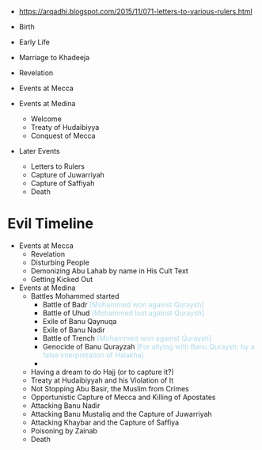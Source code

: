 - https://arqadhi.blogspot.com/2015/11/071-letters-to-various-rulers.html

- Birth
- Early Life
- Marriage to Khadeeja
- Revelation
- Events at Mecca
- Events at Medina
	- Welcome
	- Treaty of Hudaibiyya
	- Conquest of Mecca
- Later Events
	- Letters to Rulers
	- Capture of Juwarriyah
	- Capture of Saffiyah
	- Death

# Evil Timeline
- Events at Mecca
	- Revelation
	- Disturbing People
	- Demonizing Abu Lahab by name in His Cult Text
	- Getting Kicked Out
- Events at Medina
	- Battles Mohammed started
		- Battle of Badr <span style="color:lightblue">[Mohammed won against Quraysh]</span>
		- Battle of Uhud <span style="color:lightblue">[Mohammed lost against Quraysh]</span>
		- Exile of Banu Qaynuqa
		- Exile of Banu Nadir
		- Battle of Trench <span style="color:lightblue">[Mohammed won against Quraysh]</span>
		- Genocide of Banu Qurayzah <span style="color:lightblue">[For allying with Banu Quraysh; by a false interpretation of Halakha]</span>
		- 
	- Having a dream to do Hajj (or to capture it?)
	- Treaty at Hudaibiyyah and his Violation of It
	- Not Stopping Abu Basir, the Muslim from Crimes
	- Opportunistic Capture of Mecca and Killing of Apostates
	- Attacking Banu Nadir
	- Attacking Banu Mustaliq and the Capture of Juwarriyah
	- Attacking Khaybar and the Capture of Saffiya
	- Poisoning by Zainab
	- Death